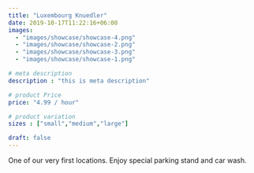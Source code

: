```yaml
---
title: "Luxembourg Knuedler"
date: 2019-10-17T11:22:16+06:00
images: 
  - "images/showcase/showcase-4.png"
  - "images/showcase/showcase-2.png"
  - "images/showcase/showcase-3.png"
  - "images/showcase/showcase-1.png"

# meta description
description : "this is meta description"

# product Price
price: "4.99 / hour"

# product variation
sizes : ["small","medium","large"]

draft: false
---
```


One of our very first locations. Enjoy special parking stand and car wash.
